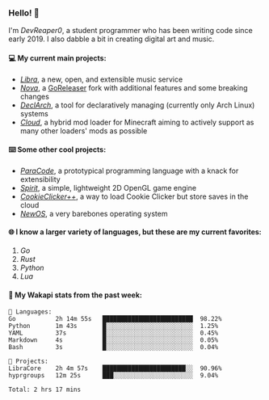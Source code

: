 ### Hello! 👋

I'm _DevReaper0_, a student programmer who has been writing code since early 2019. I also dabble a bit in creating digital art and music.

#### 💻 My current main projects:

-   _[Libra](https://github.com/LibraMusic)_, a new, open, and extensible music service
-   _[Nova](https://github.com/LibraMusic/Nova)_, a [GoReleaser](https://github.com/goreleaser/goreleaser) fork with additional features and some breaking changes
-   _[DeclArch](https://github.com/DevReaper0/declarch)_, a tool for declaratively managing (currently only Arch Linux) systems
-   _[Cloud](https://github.com/CloudLoaderMC/CloudLoader)_, a hybrid mod loader for Minecraft aiming to actively support as many other loaders' mods as possible

#### ⌨️ Some other cool projects:

-   _[ParaCode](https://github.com/ParaCodeLang/ParaCode)_, a prototypical programming language with a knack for extensibility
-   _[Spirit](https://gitlab.com/DevReaper0/SpiritEngine)_, a simple, lightweight 2D OpenGL game engine
-   _[CookieClicker++](https://github.com/DevReaper0/CookieClickerPlusPlus)_, a way to load Cookie Clicker but store saves in the cloud
-   _[NewOS](https://github.com/DevReaper0/NewOS)_, a very barebones operating system

#### 🌐 I know a larger variety of languages, but these are my current favorites:

1. _Go_
2. _Rust_
3. _Python_
4. _Lua_

#### 📡 My Wakapi stats from the past week:

```text
💾 Languages:
Go           2h 14m 55s   █████████████████████████  98.22%
Python       1m 43s       █░░░░░░░░░░░░░░░░░░░░░░░░  1.25%
YAML         37s          █░░░░░░░░░░░░░░░░░░░░░░░░  0.45%
Markdown     4s           █░░░░░░░░░░░░░░░░░░░░░░░░  0.05%
Bash         3s           █░░░░░░░░░░░░░░░░░░░░░░░░  0.04%

💼 Projects:
LibraCore    2h 4m 57s    ███████████████████████░░  90.96%
hyprgroups   12m 25s      ███░░░░░░░░░░░░░░░░░░░░░░  9.04%

Total: 2 hrs 17 mins
```
